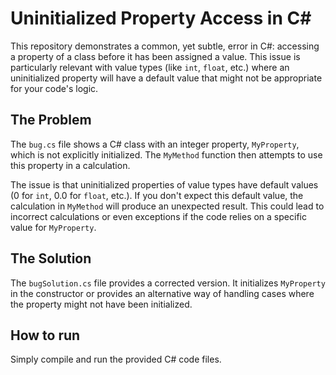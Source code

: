 # Uninitialized Property Access in C#

This repository demonstrates a common, yet subtle, error in C#: accessing a property of a class before it has been assigned a value. This issue is particularly relevant with value types (like `int`, `float`, etc.) where an uninitialized property will have a default value that might not be appropriate for your code's logic.

## The Problem

The `bug.cs` file shows a C# class with an integer property, `MyProperty`, which is not explicitly initialized. The `MyMethod` function then attempts to use this property in a calculation.

The issue is that uninitialized properties of value types have default values (0 for `int`, 0.0 for `float`, etc.). If you don't expect this default value, the calculation in `MyMethod` will produce an unexpected result. This could lead to incorrect calculations or even exceptions if the code relies on a specific value for `MyProperty`.

## The Solution

The `bugSolution.cs` file provides a corrected version.  It initializes `MyProperty` in the constructor or provides an alternative way of handling cases where the property might not have been initialized. 

## How to run

Simply compile and run the provided C# code files.